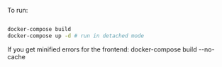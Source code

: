 To run:
```bash

docker-compose build
docker-compose up -d # run in detached mode

```

If you get minified errors for the frontend:
docker-compose build --no-cache

